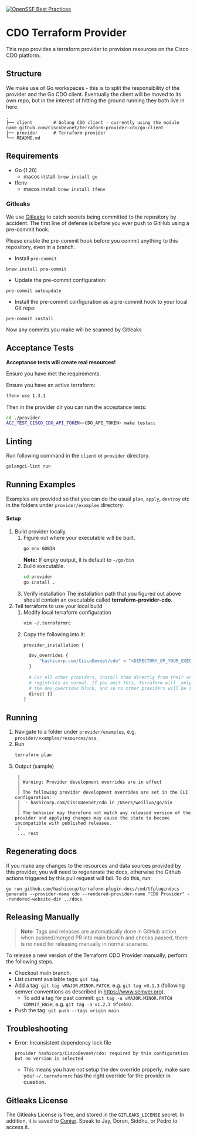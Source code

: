 [![OpenSSF Best Practices](https://www.bestpractices.dev/projects/8023/badge)](https://www.bestpractices.dev/projects/8023)

# CDO Terraform Provider

This repo provides a terraform provider to provision resources on the Cisco CDO platform.

## Structure

We make use of Go workspaces - this is to split the responsibility of the provider and the Go CDO client. 
Eventually the client will be moved to its own repo, but in the interest of hitting the ground running they both live in here.

```
.
├── client        # Golang CDO client - currently using the module name github.com/CiscoDevnet/terraform-provider-cdo/go-client
├── provider      # Terraform provider
└── README.md
```

## Requirements

* Go (1.20)
  - macos install: `brew install go`
* tfenv 
  - macos install: `brew install tfenv`

### Gitleaks

We use [Gitleaks](https://github.com/gitleaks/gitleaks) to catch secrets being committed to the repository by accident. The first line of defense is before you ever push to GitHub using a pre-commit hook.

Please enable the pre-commit hook before you commit anything to this repository, even in a branch.

- Install `pre-commit`
```
brew install pre-commit
```
- Update the pre-commit configuration:
```
pre-commit autoupdate
```
- Install the pre-commit configuration as a pre-commit hook to your local Git repo:
```
pre-commit install
```

Now any commits you make will be scanned by Gitleaks


## Acceptance Tests

**Acceptance tests will create real resources!**

Ensure you have met the requirements.

Ensure you have an active terraform:

```bash
tfenv use 1.3.1
```

Then in the provider dir you can run the acceptance tests:

```bash
cd ./provider
ACC_TEST_CISCO_CDO_API_TOKEN=<CDO_API_TOKEN> make testacc
```

## Linting
Run following command in the `client` or `provider` directory.
```bash
golangci-lint run
```

## Running Examples
Examples are provided so that you can do the usual `plan`, `apply`, `destroy` etc in the folders under `provider/examples` directory.
#### Setup
1. Build provider locally.
   1. Figure out where your executable will be built.
      ```bash
      go env GOBIN
      ```
      **Note:** If empty output, it is default to `~/go/bin`
   2. Build executable.
      ```bash
      cd provider
      go install .
      ```
   3. Verify installation
      The installation path that you figured out above should contain an executable called **terraform-provider-cdo**.
2. Tell terraform to use your local build
   1. Modify local terraform configuration
      ```bash
      vim ~/.terraformrc
      ```
   2. Copy the following into it:
      ```terraform
      provider_installation {
   
        dev_overrides {
            "hashicorp.com/CiscoDevnet/cdo" = "<DIRECTORY_OF_YOUR_EXECUTABLE>"
        }
  
        # For all other providers, install them directly from their origin provider
        # registries as normal. If you omit this, Terraform will _only_ use
        # the dev_overrides block, and so no other providers will be available.
        direct {}
      }
      ```
## Running
1. Navigate to a folder under `provider/examples`, e.g. `provider/examples/resources/asa`.
2. Run
   ```bash
   terraform plan
   ```
3. Output (sample)
   ```
    |
    │ Warning: Provider development overrides are in effect
    │
    │ The following provider development overrides are set in the CLI configuration:
    │  - hashicorp.com/CiscoDevnet/cdo in /Users/weilluo/go/bin
    │
    │ The behavior may therefore not match any released version of the provider and applying changes may cause the state to become incompatible with published releases.
    |
    ... rest
   ```

## Regenerating docs

If you make any changes to the resources and data sources provided by this provider, you will need to regenerate the docs, otherwise the Github actions triggered by this pull request will fail. To do this, run:
```
go run github.com/hashicorp/terraform-plugin-docs/cmd/tfplugindocs generate --provider-name cdo --rendered-provider-name "CDO Provider" --rendered-website-dir ../docs
```

## Releasing Manually
> **Note**: Tags and releases are automatically done in GitHub action when pushed/merged PR into main branch and checks passed, there is no need for releasing manually in normal scenario.

To release a new version of the Terraform CDO Provider manually, perform the following steps.

- Checkout main branch.
- List current available tags: `git tag`.
- Add a tag: `git tag vMAJOR.MINOR.PATCH`, e.g. `git tag v0.1.3` (following semver conventions as described in https://www.semver.org).
  - To add a tag for past commit: `git tag -a vMAJOR.MINOR.PATCH COMMIT_HASH`, e.g. `git tag -a v1.2.3 9fceb02`. 
- Push the tag: `git push --tags origin main`.

## Troubleshooting
- Error: Inconsistent dependency lock file
  ```
  provider hashicorp/CiscoDevnet/cdo: required by this configuration but no version is selected
  ```
  - This means you have not setup the dev override properly, make sure your `~/.terraformrc` has the right override for the provider in question.

## Gitleaks License

The Gitleaks License is free, and stored in the `GITLEAKS_LICENSE` secret. In addition, it is saved to [Conjur](https://secrets.cisco.com/conjur/nonprod/eng/cdo/gitleaks-license). Speak to Jay, Doron, Siddhu, or Pedro to access it.
